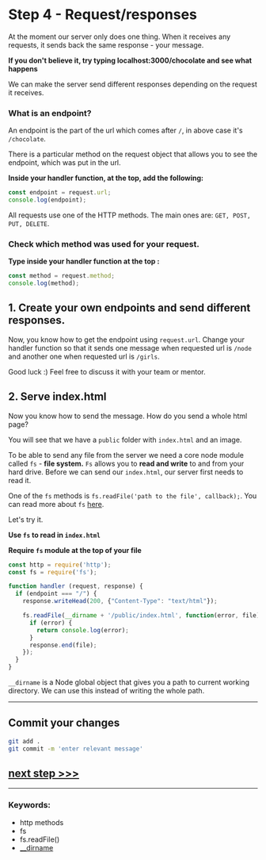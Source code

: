 # Step 4 - Request/responses

At the moment our server only does one thing. When it receives any requests, it sends back the same response - your message.

**If you don't believe it, try typing localhost:3000/chocolate and see what happens**

We can make the server send different responses depending on the request it receives.

### What is an endpoint?

An endpoint is the part of the url which comes after  `/`, in above case it's `/chocolate`.

There is a particular method on the request object that allows you to see the endpoint, which was put in the url.

**Inside your handler function, at the top, add the following:**

```js
const endpoint = request.url;
console.log(endpoint);

```

All requests use one of the HTTP methods. The main ones are: `GET, POST, PUT, DELETE`.


### Check which method was used for your request.

**Type inside your handler function at the top :**

```js
const method = request.method;
console.log(method);

```

## 1. Create your own endpoints and send different responses.

Now, you know how to get the endpoint using `request.url`. Change your handler function so that it sends one message when requested url is `/node` and another one when requested url is `/girls`.

Good luck :) Feel free to discuss it with your team or mentor.

## 2. Serve index.html

Now you know how to send the message. How do you send a whole html page?

You will see that we have a `public` folder with `index.html` and an image.

To be able to send any file from the server we need a core node module called `fs` - **file system.**
`Fs` allows you to **read and write** to and from your hard drive. Before we can send our `index.html`, our server first needs to read it.

One of the `fs` methods is `fs.readFile('path to the file', callback);`. You can read more about `fs` [here](https://nodejs.org/dist/latest-v6.x/docs/api/fs.html#fs_fs_readfile_file_options_callback).


Let's try it.

**Use `fs` to read in `index.html`**

**Require `fs` module at the top of your file**

```js
const http = require('http');
const fs = require('fs');

function handler (request, response) {
  if (endpoint === "/") {
    response.writeHead(200, {"Content-Type": "text/html"});

    fs.readFile(__dirname + '/public/index.html', function(error, file) {
      if (error) {
        return console.log(error);
      }
      response.end(file);
    });
  }
}
```


`__dirname` is a Node global object that gives you a path to current working directory. We can use this instead of writing the whole path.

---
## Commit your changes

```bash
git add .
git commit -m 'enter relevant message'
```

## [**next step >>>**](step05.md)

---
### Keywords:
- http methods
- fs
- fs.readFile()
- [__dirname](https://nodejs.org/docs/latest/api/globals.html#globals_dirname)
